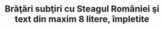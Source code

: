 ---
layout: post
title: "Brăţări subţiri cu Steagul României şi text din maxim 8 litere, împletite"
description: "Brăţări subţiri cu Steagul României şi text din maxim 8 litere, împletite."
img: "/assets/img/bratari-cu-steagul-romaniei-si tex-cu-maxim-8-litere-impletite-1.jpg"
img2: "/assets/img/bratari-cu-steagul-romaniei-si tex-cu-maxim-8-litere-impletite-2.jpg"
colors: "albastru, galben, rosu"
price: "13 RON /buc"
vertical: true
---